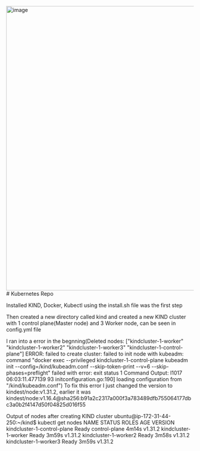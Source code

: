 <img width="1919" height="762" alt="image" src="https://github.com/user-attachments/assets/1076f9ee-9741-4489-b42b-8f28f4596331" /># Kubernetes Repo

Installed KIND, Docker, Kubectl using the install.sh file was the first step

Then created a new directory called kind and created a new KIND cluster with 1 control plane(Master node) and 3 Worker node, can be seen in config.yml file

I ran into a error in the begnning(Deleted nodes: ["kindcluster-1-worker" "kindcluster-1-worker2" "kindcluster-1-worker3" "kindcluster-1-control-plane"]
ERROR: failed to create cluster: failed to init node with kubeadm: command "docker exec --privileged kindcluster-1-control-plane kubeadm init --config=/kind/kubeadm.conf --skip-token-print --v=6 --skip-phases=preflight" failed with error: exit status 1
Command Output: I1017 06:03:11.477139      93 initconfiguration.go:190] loading configuration from "/kind/kubeadm.conf")
To fix this error I just changed the version to kindest/node:v1.31.2, earlier it was kindest/node:v1.16.4@sha256:b91a2c2317a000f3a783489dfb755064177dbc3a0b2f4147d50f04825d016f55

Output of nodes after creating KIND cluster
ubuntu@ip-172-31-44-250:~/kind$ kubectl get nodes
NAME                          STATUS   ROLES           AGE     VERSION
kindcluster-1-control-plane   Ready    control-plane   4m14s   v1.31.2
kindcluster-1-worker          Ready    <none>          3m59s   v1.31.2
kindcluster-1-worker2         Ready    <none>          3m58s   v1.31.2
kindcluster-1-worker3         Ready    <none>          3m59s   v1.31.2

